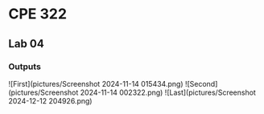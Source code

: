 # CPE 322 

## Lab 04

### Outputs
![First](pictures/Screenshot 2024-11-14 015434.png)
![Second](pictures/Screenshot 2024-11-14 002322.png)
![Last](pictures/Screenshot 2024-12-12 204926.png)